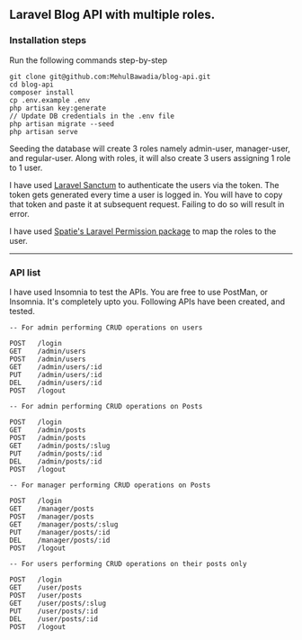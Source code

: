 ## Laravel Blog API with multiple roles.

### Installation steps

Run the following commands step-by-step

```
git clone git@github.com:MehulBawadia/blog-api.git
cd blog-api
composer install
cp .env.example .env
php artisan key:generate
// Update DB credentials in the .env file
php artisan migrate --seed
php artisan serve
```

Seeding the database will create 3 roles namely admin-user, manager-user, and regular-user.
Along with roles, it will also create 3 users assigning 1 role to 1 user.

I have used [Laravel Sanctum](https://laravel.com/docs/9.x/sanctum) to authenticate the users via the token. The token gets generated every time a user is logged in. You will have to copy that token and paste it at subsequent request. Failing to do so will result in error.

I have used [Spatie's Laravel Permission package](https://spatie.be/docs/laravel-permission/v5/basic-usage/basic-usage) to map the roles to the user.

---

### API list

I have used Insomnia to test the APIs. You are free to use PostMan, or Insomnia. It's completely upto you. Following APIs have been created, and tested.

```
-- For admin performing CRUD operations on users

POST   /login
GET    /admin/users
POST   /admin/users
GET    /admin/users/:id
PUT    /admin/users/:id
DEL    /admin/users/:id
POST   /logout
```

```
-- For admin performing CRUD operations on Posts

POST   /login
GET    /admin/posts
POST   /admin/posts
GET    /admin/posts/:slug
PUT    /admin/posts/:id
DEL    /admin/posts/:id
POST   /logout
```

```
-- For manager performing CRUD operations on Posts

POST   /login
GET    /manager/posts
POST   /manager/posts
GET    /manager/posts/:slug
PUT    /manager/posts/:id
DEL    /manager/posts/:id
POST   /logout
```

```
-- For users performing CRUD operations on their posts only

POST   /login
GET    /user/posts
POST   /user/posts
GET    /user/posts/:slug
PUT    /user/posts/:id
DEL    /user/posts/:id
POST   /logout
```
